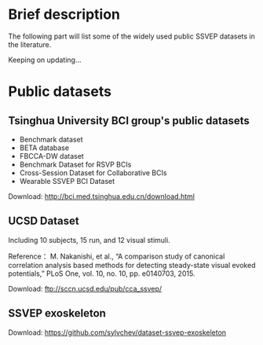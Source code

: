 # Brief description
The following part will list some of the widely used public SSVEP datasets in the literature. 

Keeping on updating...
# Public datasets
## Tsinghua University BCI group's public datasets
- Benchmark dataset
- BETA database
- FBCCA-DW dataset
- Benchmark Dataset for RSVP BCIs
- Cross-Session Dataset for Collaborative BCIs
- Wearable SSVEP BCI Dataset

Download: http://bci.med.tsinghua.edu.cn/download.html
## UCSD Dataset
Including 10 subjects, 15 run, and 12 visual stimuli.

Reference：
M. Nakanishi, et al., “A comparison study of canonical correlation analysis based methods for detecting steady-state visual evoked potentials,” PLoS One, vol. 10, no. 10, pp. e0140703, 2015.

Download: ftp://sccn.ucsd.edu/pub/cca_ssvep/
## SSVEP exoskeleton
Download: https://github.com/sylvchev/dataset-ssvep-exoskeleton
